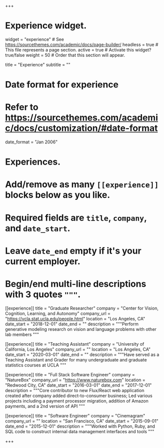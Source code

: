 +++
# Experience widget.
widget = "experience"  # See https://sourcethemes.com/academic/docs/page-builder/
headless = true  # This file represents a page section.
active = true  # Activate this widget? true/false
weight = 50  # Order that this section will appear.

title = "Experience"
subtitle = ""

# Date format for experience
#   Refer to https://sourcethemes.com/academic/docs/customization/#date-format
date_format = "Jan 2006"

# Experiences.
#   Add/remove as many `[[experience]]` blocks below as you like.
#   Required fields are `title`, `company`, and `date_start`.
#   Leave `date_end` empty if it's your current employer.
#   Begin/end multi-line descriptions with 3 quotes `"""`.
[[experience]]
  title = "Graduate Researcher"
  company = "Center for Vision, Cognition, Learning, and Autonomy"
  company_url = "https://vcla.stat.ucla.edu/people.html"
  location = "Los Angeles, CA"
  date_start = "2018-12-01"
  date_end = ""
  description = """Perform generative modeling research on vision and language problems with other lab members
  """

[[experience]]
  title = "Teaching Assistant"
  company = "University of California, Los Angeles"
  company_url = ""
  location = "Los Angeles, CA"
  date_start = "2020-03-01"
  date_end = ""
  description = """Have served as a Teaching Assistant and Grader for many undergraduate and graduate statistics courses at UCLA
  """

[[experience]]
  title = "Full Stack Software Engineer"
  company = "NatureBox"
  company_url = "https://www.naturebox.com"
  location = "Redwood City, CA"
  date_start = "2016-03-01"
  date_end = "2017-12-01"
  description = """Core contributor to new Flux/React web application created after company added direct-to-consumer business; Led various projects including a payment processor migration, addition of Amazon payments, and a 2nd version of API
  """

[[experience]]
  title = "Software Engineer"
  company = "Cinemagram"
  company_url = ""
  location = "San Francisco, CA"
  date_start = "2015-09-01"
  date_end = "2015-12-01"
  description = """Worked with Python, Ruby, and SQL code to construct internal data management interfaces and tools
  """

+++
